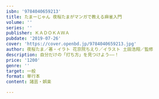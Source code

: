 ```yaml
---
isbn: '9784040659213'
title: たまーじゃん 夜桜たまがマンガで教える麻雀入門
volume: ''
series: ''
publisher: ＫＡＤＯＫＡＷＡ
pubdate: '2019-07-26'
cover: 'https://cover.openbd.jp/9784040659213.jpg'
author: 夜桜たま／著・イラト 花京院ちえり／イラスト 土田浩翔／監修
description: 自分だけの「打ち方」を見つけよう――！
price: '1200'
genre: ''
target: 一般
format: 単行本
content: 諸芸・娯楽

---
```


